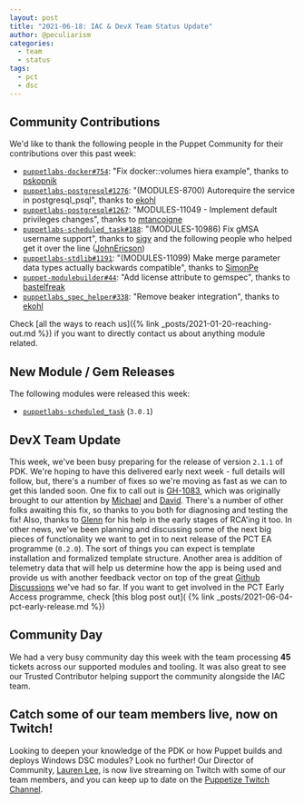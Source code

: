 ```yaml
---
layout: post
title: "2021-06-18: IAC & DevX Team Status Update"
author: @peculiarism
categories:
  - team
  - status
tags:
  - pct
  - dsc
---
```


## Community Contributions

We'd like to thank the following people in the Puppet Community for their contributions over this past week:

- [`puppetlabs-docker#754`][puppetlabs-docker-pr-754]: "Fix docker::volumes hiera example", thanks to [pskopnik][pskopnik]
- [`puppetlabs-postgresql#1276`][puppetlabs-postgresql-pr-1276]: "(MODULES-8700) Autorequire the service in postgresql_psql", thanks to [ekohl][ekohl]
- [`puppetlabs-postgresql#1267`][puppetlabs-postgresql-pr-1267]: "MODULES-11049 - Implement default privileges changes", thanks to [mtancoigne][mtancoigne]
- [`puppetlabs-scheduled_task#188`][puppetlabs-scheduled_task-pr-188]: "(MODULES-10986) Fix gMSA username support", thanks to [sigv][sigv] and the following people who helped get it over the line ([JohnEricson][JohnEricson])
- [`puppetlabs-stdlib#1191`][puppetlabs-stdlib-pr-1191]: "(MODULES-11099) Make merge parameter data types actually backwards compatible", thanks to [SimonPe][SimonPe]
- [`puppet-modulebuilder#44`][puppet-modulebuilder-pr-44]: "Add license attribute to gemspec", thanks to [bastelfreak][bastelfreak]
- [`puppetlabs_spec_helper#338`][puppetlabs_spec_helper-pr-338]: "Remove beaker integration", thanks to [ekohl][ekohl]

Check [all the ways to reach us]({% link _posts/2021-01-20-reaching-out.md %}) if you want to directly contact us about anything module related.

## New Module / Gem Releases

The following modules were released this week:

- [`puppetlabs-scheduled_task`][puppetlabs-scheduled_task] (`3.0.1`)

  [puppetlabs-scheduled_task]: https://github.com/puppetlabs/puppetlabs-scheduled_task
  [puppetlabs-docker-pr-754]: https://github.com/puppetlabs/puppetlabs-docker/pull/754
  [pskopnik]: https://github.com/pskopnik
  [puppetlabs-postgresql-pr-1276]: https://github.com/puppetlabs/puppetlabs-postgresql/pull/1276
  [ekohl]: https://github.com/ekohl
  [puppetlabs-postgresql-pr-1267]: https://github.com/puppetlabs/puppetlabs-postgresql/pull/1267
  [mtancoigne]: https://github.com/mtancoigne
  [puppetlabs-scheduled_task-pr-188]: https://github.com/puppetlabs/puppetlabs-scheduled_task/pull/188
  [sigv]: https://github.com/sigv
  [JohnEricson]: https://github.com/JohnEricson
  [puppetlabs-stdlib-pr-1191]: https://github.com/puppetlabs/puppetlabs-stdlib/pull/1191
  [SimonPe]: https://github.com/SimonPe
  [puppet-modulebuilder-pr-44]: https://github.com/puppetlabs/puppet-modulebuilder/pull/44
  [bastelfreak]: https://github.com/bastelfreak
  [puppetlabs_spec_helper-pr-338]: https://github.com/puppetlabs/puppetlabs_spec_helper/pull/338
  
## DevX Team Update
This week, we've been busy preparing for the release of version `2.1.1` of PDK.
We're hoping to have this delivered early next week - full details will follow, but, there's a number of fixes so we're moving as fast as we can to get this landed soon.
One fix to call out is [GH-1083](https://github.com/puppetlabs/pdk/issues/1083), which was originally brought to our attention by [Michael][Michael] and [David][DavidSwan].
There's a number of other folks awaiting this fix, so thanks to you both for diagnosing and testing the fix!
Also, thanks to [Glenn](https://github.com/glennsarti) for his help in the early stages of RCA'ing it too.
In other news, we've been planning and discussing some of the next big pieces of functionality we want to get in to next release of the PCT EA programme (`0.2.0`).
The sort of things you can expect is template installation and formalized template structure.
Another area is addition of telemetry data that will help us determine how the app is being used and provide us with another feedback vector on top of the great [Github Discussions](https://github.com/puppetlabs/pdkgo/discussions) we've had so far.
If you want to get involved in the PCT Early Access programme, check [this blog post out]( {% link _posts/2021-06-04-pct-early-release.md %})

## Community Day

We had a very busy community day this week with the team processing **45** tickets across our supported modules and tooling. It was also great to see our Trusted Contributor helping support the community alongside the IAC team.

## Catch some of our team members live, now on Twitch!
Looking to deepen your knowledge of the PDK or how Puppet builds and deploys Windows DSC modules? Look no further! Our Director of Community, [Lauren Lee](https://twitter.com/LoLoCoding), is now live streaming on Twitch with some of our team members, and you can keep up to date on the [Puppetize Twitch Channel](https://www.twitch.tv/puppetize). 

<!-- check https://tickets.puppetlabs.com/secure/RapidBoard.jspa?rapidView=1176&quickFilter=8745 for other tickets closed out this week that should be mentioned here -->

  [Adrian]:             https://github.com/adrianiurca
  [Ben]:                https://github.com/binford2k
  [Ciaran]:             https://github.com/sanfrancrisko
  [Daiana]:             https://github.com/daianamezdrea
  [Danny]:              https://github.com/carabasdaniel
  [DavidArmstrong]:     https://github.com/da-ar
  [DavidSchmitt]:       https://github.com/DavidS
  [DavidSwan]:          https://github.com/david22swan
  [Disha]:              https://github.com/Disha-maker
  [James]:              https://github.com/jpogran
  [Lore]:               https://github.com/lionce
  [Michael]:            https://github.com/michaeltlombardi
  [Paula]:              https://github.com/pmcmaw
  [Sheena]:             https://github.com/sheenaajay
  [Supported Modules]:  https://puppetlabs.github.io/iac/modules/
  [Tools]:              https://puppetlabs.github.io/iac/tools/
